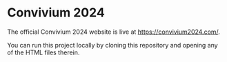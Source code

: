 # Convivium 2024
The official Convivium 2024 website is live at https://convivium2024.com/.

You can run this project locally by cloning this repository and opening any of the HTML files therein.

